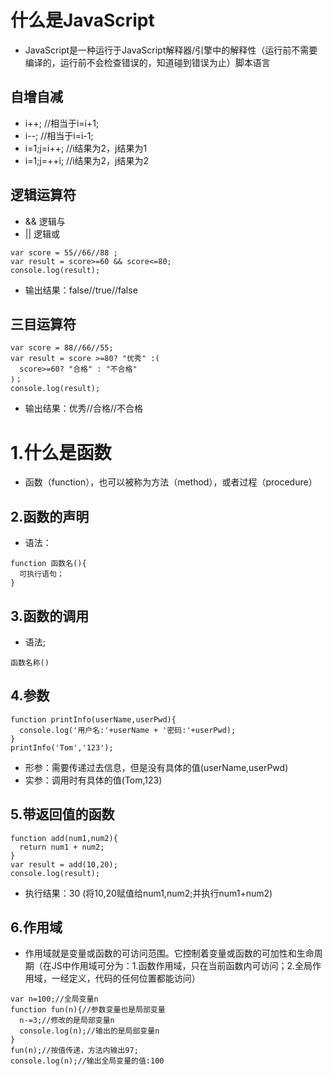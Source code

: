 # 什么是JavaScript
* JavaScript是一种运行于JavaScript解释器/引擎中的解释性（运行前不需要编译的，运行前不会检查错误的，知道碰到错误为止）脚本语言
## 自增自减
* i++;  //相当于i=i+1;
* i--;  //相当于i=i-1;
* i=1;j=i++;  //i结果为2，j结果为1
* i=1;j=++i;  //i结果为2，j结果为2
## 逻辑运算符
* && 逻辑与
* || 逻辑或
```
var score = 55//66//88 ;
var result = score>=60 && score<=80;
console.log(result);
```
*  输出结果：false//true//false
## 三目运算符
```
var score = 88//66//55;
var result = score >=80? "优秀" :(
  score>=60? "合格" : "不合格"
)；
console.log(result);
```
* 输出结果：优秀//合格//不合格
# 1.什么是函数
* 函数（function），也可以被称为方法（method），或者过程（procedure）
## 2.函数的声明
* 语法：
```
function 函数名(){
  可执行语句；
}
```
## 3.函数的调用
* 语法;
```
函数名称()
```
## 4.参数
```
function printInfo(userName,userPwd){
  console.log('用户名:'+userName + '密码:'+userPwd);
}
printInfo('Tom','123');
```
* 形参：需要传递过去信息，但是没有具体的值(userName,userPwd)
* 实参：调用时有具体的值(Tom,123)
## 5.带返回值的函数
```
function add(num1,num2){
  return num1 + num2;
}
var result = add(10,20);
console.log(result);
```
* 执行结果：30 (将10,20赋值给num1,num2;并执行num1+num2)
## 6.作用域
* 作用域就是变量或函数的可访问范围。它控制着变量或函数的可加性和生命周期（在JS中作用域可分为：1.函数作用域，只在当前函数内可访问；2.全局作用域，一经定义，代码的任何位置都能访问）
```
var n=100;//全局变量n
function fun(n){//参数变量也是局部变量
  n-=3;//修改的是局部变量n
  console.log(n);//输出的是局部变量n
}
fun(n);//按值传递，方法内输出97;
console.log(n);//输出全局变量的值:100
```

